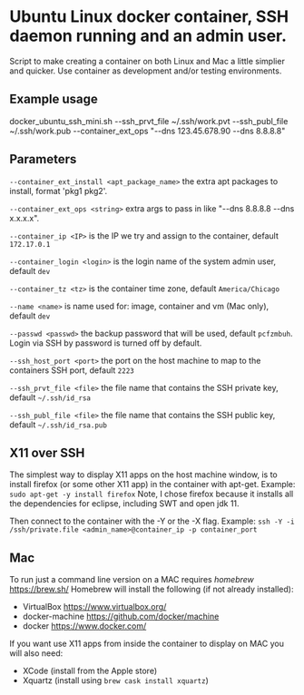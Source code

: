 #  Ubuntu Linux docker container, SSH daemon running and an admin user.

Script to make creating a container on both Linux and Mac a little simplier and quicker. Use container as development and/or testing environments.

## Example usage
docker_ubuntu_ssh_mini.sh --ssh_prvt_file ~/.ssh/work.pvt --ssh_publ_file ~/.ssh/work.pub --container_ext_ops "--dns 123.45.678.90 --dns 8.8.8.8"

## Parameters

`--container_ext_install <apt_package_name>` the extra apt packages to install, format 'pkg1 pkg2'.

`--container_ext_ops <string>` extra args to pass in like "--dns 8.8.8.8 --dns x.x.x.x".

`--container_ip <IP>` is the IP we try and assign to the container, default `172.17.0.1`

`--container_login <login>` is the login name of the system admin user, default `dev`

`--container_tz <tz>` is the container time zone, default `America/Chicago`

`--name <name>` is name used for: image, container and vm (Mac only), default `dev`

`--passwd <passwd>` the backup password that will be used, default `pcfzmbuh`. Login via SSH by password is turned off by default.

`--ssh_host_port <port>` the port on the host machine to map to the containers SSH port, default `2223`

`--ssh_prvt_file <file>` the file name that contains the SSH private key, default `~/.ssh/id_rsa`

`--ssh_publ_file <file>` the file name that contains the SSH public key, default `~/.ssh/id_rsa.pub`

## X11 over SSH

The simplest way to display X11 apps on the host machine window,
is to install firefox (or some other X11 app) in the container with
apt-get. Example:
`sudo apt-get -y install firefox`
Note, I chose firefox because it installs all the dependencies for eclipse, including SWT and open jdk 11.

Then connect to the container with the -Y or the -X flag. Example:
`ssh -Y -i /ssh/private.file <admin_name>@container_ip -p container_port`

## Mac

To run just a command line version on a MAC requires *homebrew* https://brew.sh/
Homebrew will install the following (if not already installed):
  * VirtualBox https://www.virtualbox.org/
  * docker-machine https://github.com/docker/machine
  * docker https://www.docker.com/

If you want use X11 apps from inside the container to display on MAC you will also need:
  * XCode (install from the Apple store)
  * Xquartz (install using `brew cask install xquartz`)

